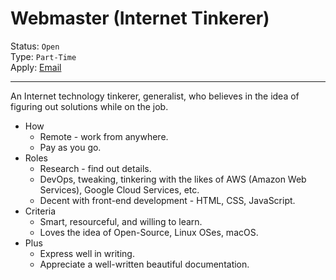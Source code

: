 # Webmaster (Internet Tinkerer)

Status: `Open`\
Type: `Part-Time`\
Apply: [Email](mailto:jobs@oinam.com?subject=Webmaster)

---

An Internet technology tinkerer, generalist, who believes in the idea of figuring out solutions while on the job.

- How
	+ Remote - work from anywhere.
	+ Pay as you go.
- Roles
	+ Research - find out details.
	+ DevOps, tweaking, tinkering with the likes of AWS (Amazon Web Services), Google Cloud Services, etc.
	+ Decent with front-end development - HTML, CSS, JavaScript.
- Criteria
	+ Smart, resourceful, and willing to learn.
	+ Loves the idea of Open-Source, Linux OSes, macOS.
- Plus
	+ Express well in writing.
	+ Appreciate a well-written beautiful documentation.